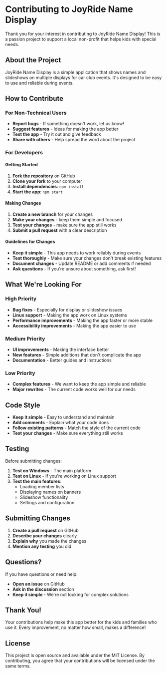 # Contributing to JoyRide Name Display

Thank you for your interest in contributing to JoyRide Name Display! This is a passion project to support a local non-profit that helps kids with special needs.

## About the Project

JoyRide Name Display is a simple application that shows names and slideshows on multiple displays for car club events. It's designed to be easy to use and reliable during events.

## How to Contribute

### For Non-Technical Users
- **Report bugs** - If something doesn't work, let us know!
- **Suggest features** - Ideas for making the app better
- **Test the app** - Try it out and give feedback
- **Share with others** - Help spread the word about the project

### For Developers

#### Getting Started
1. **Fork the repository** on GitHub
2. **Clone your fork** to your computer
3. **Install dependencies**: `npm install`
4. **Start the app**: `npm start`

#### Making Changes
1. **Create a new branch** for your changes
2. **Make your changes** - keep them simple and focused
3. **Test your changes** - make sure the app still works
4. **Submit a pull request** with a clear description

#### Guidelines for Changes
- **Keep it simple** - This app needs to work reliably during events
- **Test thoroughly** - Make sure your changes don't break existing features
- **Document changes** - Update README or add comments if needed
- **Ask questions** - If you're unsure about something, ask first!

## What We're Looking For

### High Priority
- **Bug fixes** - Especially for display or slideshow issues
- **Linux support** - Making the app work on Linux systems
- **Performance improvements** - Making the app faster or more stable
- **Accessibility improvements** - Making the app easier to use

### Medium Priority
- **UI improvements** - Making the interface better
- **New features** - Simple additions that don't complicate the app
- **Documentation** - Better guides and instructions

### Low Priority
- **Complex features** - We want to keep the app simple and reliable
- **Major rewrites** - The current code works well for our needs

## Code Style

- **Keep it simple** - Easy to understand and maintain
- **Add comments** - Explain what your code does
- **Follow existing patterns** - Match the style of the current code
- **Test your changes** - Make sure everything still works

## Testing

Before submitting changes:
1. **Test on Windows** - The main platform
2. **Test on Linux** - If you're working on Linux support
3. **Test the main features**:
   - Loading member lists
   - Displaying names on banners
   - Slideshow functionality
   - Settings and configuration

## Submitting Changes

1. **Create a pull request** on GitHub
2. **Describe your changes** clearly
3. **Explain why** you made the changes
4. **Mention any testing** you did

## Questions?

If you have questions or need help:
- **Open an issue** on GitHub
- **Ask in the discussion** section
- **Keep it simple** - We're not looking for complex solutions

## Thank You!

Your contributions help make this app better for the kids and families who use it. Every improvement, no matter how small, makes a difference!

## License

This project is open source and available under the MIT License. By contributing, you agree that your contributions will be licensed under the same terms. 